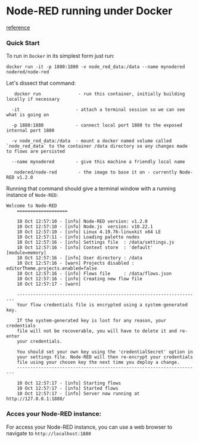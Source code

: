 # Node-RED running under Docker 

[reference](https://nodered.org/docs/getting-started/docker)


### Quick Start

To run in `Docker` in its simplest form just run:

```shell
docker run -it -p 1880:1880 -v node_red_data:/data --name mynodered nodered/node-red
```

Let's dissect that command: 

```shell
   docker run              - run this container, initially building locally if necessary

  -it                     - attach a terminal session so we can see what is going on

  -p 1880:1880            - connect local port 1880 to the exposed internal port 1880
    
  -v node_red_data:/data  - mount a docker named volume called `node_red_data` to the container /data directory so any changes made to flows are persisted
    
  --name mynodered        - give this machine a friendly local name
  
   nodered/node-red        - the image to base it on - currently Node-RED v1.2.0
```


Running that command should give a terminal  window with a running instance of `Node-RED`:

```shell 
Welcome to Node-RED
    ===================

    10 Oct 12:57:10 - [info] Node-RED version: v1.2.0
    10 Oct 12:57:10 - [info] Node.js  version: v10.22.1
    10 Oct 12:57:10 - [info] Linux 4.19.76-linuxkit x64 LE
    10 Oct 12:57:11 - [info] Loading palette nodes
    10 Oct 12:57:16 - [info] Settings file  : /data/settings.js
    10 Oct 12:57:16 - [info] Context store  : 'default' [module=memory]
    10 Oct 12:57:16 - [info] User directory : /data
    10 Oct 12:57:16 - [warn] Projects disabled : editorTheme.projects.enabled=false
    10 Oct 12:57:16 - [info] Flows file     : /data/flows.json
    10 Oct 12:57:16 - [info] Creating new flow file
    10 Oct 12:57:17 - [warn]

    ---------------------------------------------------------------------
    Your flow credentials file is encrypted using a system-generated key.

    If the system-generated key is lost for any reason, your credentials
    file will not be recoverable, you will have to delete it and re-enter
    your credentials.

    You should set your own key using the 'credentialSecret' option in
    your settings file. Node-RED will then re-encrypt your credentials
    file using your chosen key the next time you deploy a change.
    ---------------------------------------------------------------------

    10 Oct 12:57:17 - [info] Starting flows
    10 Oct 12:57:17 - [info] Started flows
    10 Oct 12:57:17 - [info] Server now running at http://127.0.0.1:1880/
```

### Acces your Node-RED instance:

For access your Node-RED instance, you can use a web browser to navigate to `http://localhost:1880`

